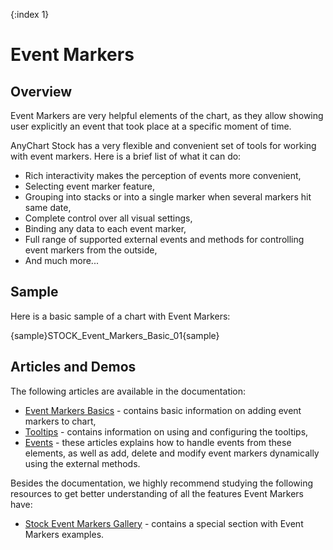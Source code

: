 {:index 1}

# Event Markers

## Overview

Event Markers are very helpful elements of the chart, as they allow showing user explicitly an event that took place at a specific moment of time.

AnyChart Stock has a very flexible and convenient set of tools for working with event markers. Here is a brief list of what it can do:

- Rich interactivity makes the perception of events more convenient,
- Selecting event marker feature,
- Grouping into stacks or into a single marker when several markers hit same date,
- Complete control over all visual settings,
- Binding any data to each event marker,
- Full range of supported external events and methods for controlling event markers from the outside,
- And much more...

## Sample

Here is a basic sample of a chart with Event Markers:

{sample}STOCK\_Event\_Markers\_Basic\_01{sample}

## Articles and Demos

The following articles are available in the documentation:

- [Event Markers Basics](Basics) - contains basic information on adding event markers to chart,
- [Tooltips](Tooltips) - contains information on using and configuring the tooltips,
- [Events](Events) - these articles explains how to handle events from these elements, as well as add, delete and modify event markers dynamically using the external methods.

Besides the documentation, we highly recommend studying the following resources to get better understanding of all the features Event Markers have:

- [Stock Event Markers Gallery](https://www.anychart.com/products/anystock/gallery/Stock_Event_Markers/) - contains a special section with Event Markers examples.